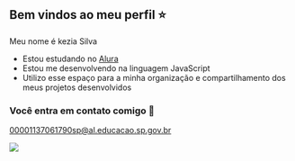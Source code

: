 ## Bem vindos ao meu perfil ⭐

Meu nome é kezia Silva 

- Estou estudando no [Alura](https://www.alura.com.br)
- Estou me desenvolvendo na linguagem JavaScript
- Utilizo esse espaço para a minha organização e compartilhamento dos meus projetos desenvolvidos

 ### Você entra em contato comigo 📧

00001137061790sp@al.educacao.sp.gov.br


![](https://media1.tenor.com/m/3FJPSVj_dKYAAAAC/chris-evans-captain-america.gif)
